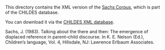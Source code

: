This directory contains the XML version of the [Sachs Corpus](https://childes.talkbank.org/access/Eng-NA/Sachs.html), which is part of the CHILDES database.

You can download it via the [CHILDES XML database](https://childes.talkbank.org/data-xml/Eng-NA/).

Sachs, J. (1983). Talking about the there and then: The emergence of displaced reference in parent–child discourse. In K. E. Nelson (Ed.), Children’s language, Vol. 4, Hillsdale, NJ: Lawrence Erlbaum Associates.
